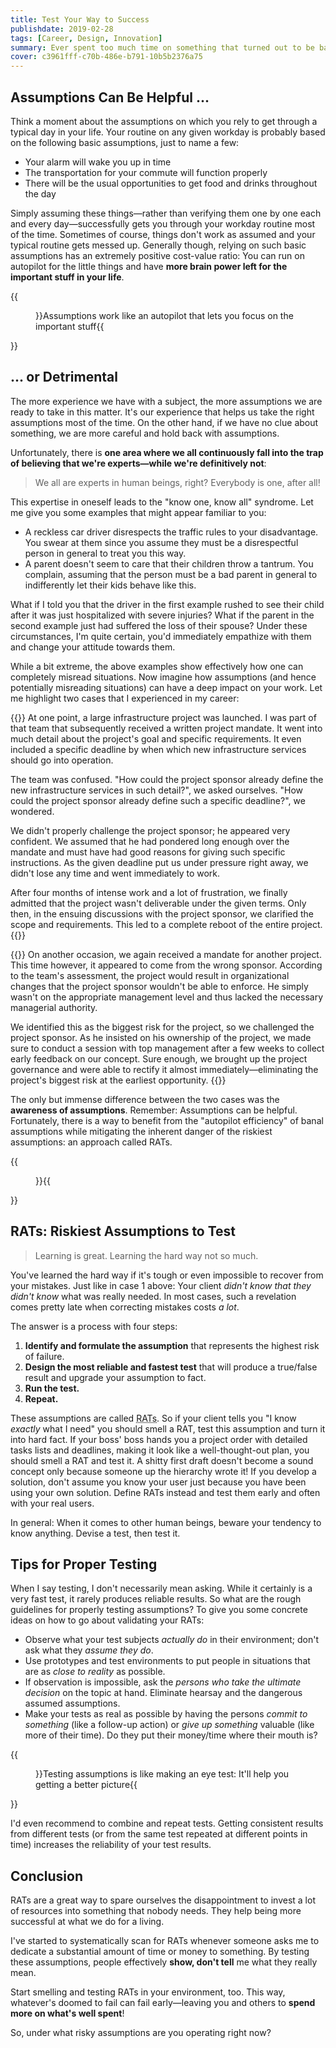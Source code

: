 ```yaml
---
title: Test Your Way to Success
publishdate: 2019-02-28
tags: [Career, Design, Innovation]
summary: Ever spent too much time on something that turned out to be based on the wrong assumptions? Here's how to make sure that you're investing your time correctly.
cover: c3961fff-c70b-486e-b791-10b5b2376a75
---
```


## Assumptions Can Be Helpful ...

Think a moment about the assumptions on which you rely to get through a typical day in your life. Your routine on any given workday is probably based on the following basic assumptions, just to name a few:

* Your alarm will wake you up in time
* The transportation for your commute will function properly
* There will be the usual opportunities to get food and drinks throughout the day

Simply assuming these things—rather than verifying them one by one each and every day—successfully gets you through your workday routine most of the time. Sometimes of course, things don't work as assumed and your typical routine gets messed up. Generally though, relying on such basic assumptions has an extremely positive cost-value ratio: You can run on autopilot for the little things and have **more brain power left for the important stuff in your life**.

{{<figure src="c3961fff-c70b-486e-b791-10b5b2376a75">}}Assumptions work like an autopilot that lets you focus on the important stuff{{</figure>}}

## ... or Detrimental

The more experience we have with a subject, the more assumptions we are ready to take in this matter. It's our experience that helps us take the right assumptions most of the time. On the other hand, if we have no clue about something, we are more careful and hold back with assumptions.

Unfortunately, there is **one area where we all continuously fall into the trap of believing that we're experts—while we're definitively not**:

> We all are experts in human beings, right? Everybody is one, after all!

This expertise in oneself leads to the "know one, know all" syndrome. Let me give you some examples that might appear familiar to you:

* A reckless car driver disrespects the traffic rules to your disadvantage. You swear at them since you assume they must be a disrespectful person in general to treat you this way.
* A parent doesn't seem to care that their children throw a tantrum. You complain, assuming that the person must be a bad parent in general to indifferently let their kids behave like this.

What if I told you that the driver in the first example rushed to see their child after it was just hospitalized with severe injuries? What if the parent in the second example just had suffered the loss of their spouse? Under these circumstances, I'm quite certain, you'd immediately empathize with them and change your attitude towards them.

While a bit extreme, the above examples show effectively how one can completely misread situations. Now imagine how assumptions (and hence potentially misreading situations) can have a deep impact on your work. Let me highlight two cases that I experienced in my career:

{{<card title="Case 1: The Well-Thought-Out Project Mandate">}}
At one point, a large infrastructure project was launched. I was part of that team that subsequently received a written project mandate. It went into much detail about the project's goal and specific requirements. It even included a specific deadline by when which new infrastructure services should go into operation.

The team was confused. "How could the project sponsor already define the new infrastructure services in such detail?", we asked ourselves. "How could the project sponsor already define such a specific deadline?", we wondered.

We didn't properly challenge the project sponsor; he appeared very confident. We assumed that he had pondered long enough over the mandate and must have had good reasons for giving such specific instructions. As the given deadline put us under pressure right away, we didn't lose any time and went immediately to work.

After four months of intense work and a lot of frustration, we finally admitted that the project wasn't deliverable under the given terms. Only then, in the ensuing discussions with the project sponsor, we clarified the scope and requirements. This led to a complete reboot of the entire project.
{{</card>}}

{{<card title="Case 2: The Appropriate Project Governance">}}
On another occasion, we again received a mandate for another project. This time however, it appeared to come from the wrong sponsor. According to the team's assessment, the project would result in organizational changes that the project sponsor wouldn't be able to enforce. He simply wasn't on the appropriate management level and thus lacked the necessary managerial authority.

We identified this as the biggest risk for the project, so we challenged the project sponsor. As he insisted on his ownership of the project, we made sure to conduct a session with top management after a few weeks to collect early feedback on our concept. Sure enough, we brought up the project governance and were able to rectify it almost immediately—eliminating the project's biggest risk at the earliest opportunity.
{{</card>}}

The only but immense difference between the two cases was the **awareness of assumptions**. Remember: Assumptions can be helpful. Fortunately, there is a way to benefit from the "autopilot efficiency" of banal assumptions while mitigating the inherent danger of the riskiest assumptions: an approach called RATs.

{{<figure src="97f0842e-05fb-46a0-924f-3ea99def7cba">}}{{</figure>}}

## RATs: Riskiest Assumptions to Test

> Learning is great. Learning the hard way not so much.

You've learned the hard way if it's tough or even impossible to recover from your mistakes. Just like in case 1 above: Your client *didn't know that they didn't know* what was really needed. In most cases, such a revelation comes pretty late when correcting mistakes costs *a lot*.

The answer is a process with four steps:

1. **Identify and formulate the assumption** that represents the highest risk of failure.
2. **Design the most reliable and fastest test** that will produce a true/false result and upgrade your assumption to fact.
3. **Run the test.**
4. **Repeat.**

These assumptions are called <abbr title="Riskiest Assumptions to Test">RATs</abbr>. So if your client tells you "I know *exactly* what I need" you should smell a RAT, test this assumption and turn it into hard fact. If your boss' boss hands you a project order with detailed tasks lists and deadlines, making it look like a well-thought-out plan, you should smell a RAT and test it. A shitty first draft doesn't become a sound concept only because someone up the hierarchy wrote it! If you develop a solution, don't assume you know your user just because you have been using your own solution. Define RATs instead and test them early and often with your real users.

In general: When it comes to other human beings, beware your tendency to know anything. Devise a test, then test it.

## Tips for Proper Testing

When I say testing, I don't necessarily mean asking. While it certainly is a very fast test, it rarely produces reliable results. So what are the rough guidelines for properly testing assumptions? To give you some concrete ideas on how to go about validating your RATs:

* Observe what your test subjects *actually do* in their environment; don't ask what they *assume they do*.
* Use prototypes and test environments to put people in situations that are as *close to reality* as possible. 
* If observation is impossible, ask the *persons who take the ultimate decision* on the topic at hand. Eliminate hearsay and the dangerous assumed assumptions.
* Make your tests as real as possible by having the persons *commit to something* (like a follow-up action) or *give up something* valuable (like more of their time). Do they put their money/time where their mouth is?

{{<figure src="3d9b166b-a85c-4d49-8de3-5e984edba87d">}}Testing assumptions is like making an eye test: It'll help you getting a better picture{{</figure>}}

I'd even recommend to combine and repeat tests. Getting consistent results from different tests (or from the same test repeated at different points in time) increases the reliability of your test results. 

## Conclusion

RATs are a great way to spare ourselves the disappointment to invest a lot of resources into something that nobody needs. They help being more successful at what we do for a living.

I've started to systematically scan for RATs whenever someone asks me to dedicate a substantial amount of time or money to something. By testing these assumptions, people effectively **show, don't tell** me what they really mean.

Start smelling and testing RATs in your environment, too. This way, whatever's doomed to fail can fail early—leaving you and others to **spend more on what's well spent**!

So, under what risky assumptions are you operating right now?